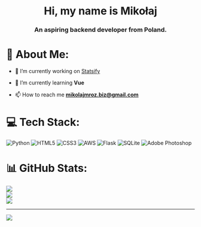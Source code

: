 <h1 align="center">Hi, my name is Mikołaj</h1>
<h3 align="center">An aspiring backend developer from Poland.</h3>


# 💫 About Me:

- 🔭 I’m currently working on [Statsify](http://statsify.eu-central-1.elasticbeanstalk.com/)

- 🌱 I’m currently learning **Vue**

- 📫 How to reach me **mikolajmroz.biz@gmail.com**



# 💻 Tech Stack:
![Python](https://img.shields.io/badge/python-3670A0?style=for-the-badge&logo=python&logoColor=ffdd54) ![HTML5](https://img.shields.io/badge/html5-%23E34F26.svg?style=for-the-badge&logo=html5&logoColor=white) ![CSS3](https://img.shields.io/badge/css3-%231572B6.svg?style=for-the-badge&logo=css3&logoColor=white) ![AWS](https://img.shields.io/badge/AWS-%23FF9900.svg?style=for-the-badge&logo=amazon-aws&logoColor=white) ![Flask](https://img.shields.io/badge/flask-%23000.svg?style=for-the-badge&logo=flask&logoColor=white) ![SQLite](https://img.shields.io/badge/sqlite-%2307405e.svg?style=for-the-badge&logo=sqlite&logoColor=white) ![Adobe Photoshop](https://img.shields.io/badge/adobephotoshop-%2331A8FF.svg?style=for-the-badge&logo=adobephotoshop&logoColor=white)
# 📊 GitHub Stats:
![](https://github-readme-stats.vercel.app/api?username=Mikolaj-mroz&theme=dark&hide_border=false&include_all_commits=false&count_private=true)<br/>
![](https://github-readme-streak-stats.herokuapp.com/?user=Mikolaj-mroz&theme=dark&hide_border=false)<br/>
![](https://github-readme-stats.vercel.app/api/top-langs/?username=Mikolaj-mroz&theme=dark&hide_border=false&include_all_commits=false&count_private=true&layout=compact)

---
[![](https://visitcount.itsvg.in/api?id=Mikolaj-mroz&icon=0&color=0)](https://visitcount.itsvg.in)
